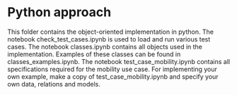 # Python approach
This folder contains the object-oriented implementation in python. The notebook check_test_cases.ipynb is used to load and run various test cases. The notebook classes.ipynb contains all objects used in the implementation. Examples of these classes can be found in classes_examples.ipynb. The notebook test_case_mobility.ipynb contains all specifications required for the mobility use case. For implementing your own example, make a copy of test_case_mobility.ipynb and specify your own data, relations and models.

